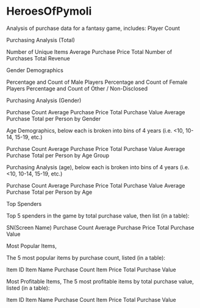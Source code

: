 # HeroesOfPymoli
Analysis of purchase data for a fantasy game, includes:
Player Count


Purchasing Analysis (Total)

Number of Unique Items
Average Purchase Price
Total Number of Purchases
Total Revenue


Gender Demographics

Percentage and Count of Male Players
Percentage and Count of Female Players
Percentage and Count of Other / Non-Disclosed


Purchasing Analysis (Gender)

Purchase Count
Average Purchase Price
Total Purchase Value
Average Purchase Total per Person by Gender




Age Demographics, below each is broken into bins of 4 years (i.e. <10, 10-14, 15-19, etc.)

Purchase Count
Average Purchase Price
Total Purchase Value
Average Purchase Total per Person by Age Group




Purchasing Analysis (age), below each is broken into bins of 4 years (i.e. <10, 10-14, 15-19, etc.)

Purchase Count
Average Purchase Price
Total Purchase Value
Average Purchase Total per Person by Age




Top Spenders

Top 5 spenders in the game by total purchase value, then list (in a table):

SN(Screen Name)
Purchase Count
Average Purchase Price
Total Purchase Value




Most Popular Items,

The 5 most popular items by purchase count, listed (in a table):

Item ID
Item Name
Purchase Count
Item Price
Total Purchase Value




Most Profitable Items,
The 5 most profitable items by total purchase value, listed (in a table):

Item ID
Item Name
Purchase Count
Item Price
Total Purchase Value
